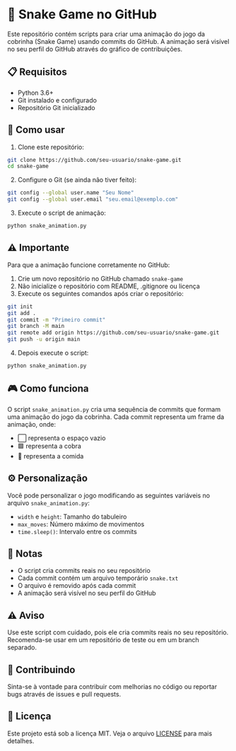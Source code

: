 # 🐍 Snake Game no GitHub

Este repositório contém scripts para criar uma animação do jogo da cobrinha (Snake Game) usando commits do GitHub. A animação será visível no seu perfil do GitHub através do gráfico de contribuições.

## 📋 Requisitos

- Python 3.6+
- Git instalado e configurado
- Repositório Git inicializado

## 🚀 Como usar

1. Clone este repositório:
```bash
git clone https://github.com/seu-usuario/snake-game.git
cd snake-game
```

2. Configure o Git (se ainda não tiver feito):
```bash
git config --global user.name "Seu Nome"
git config --global user.email "seu.email@exemplo.com"
```

3. Execute o script de animação:
```bash
python snake_animation.py
```

## ⚠️ Importante

Para que a animação funcione corretamente no GitHub:

1. Crie um novo repositório no GitHub chamado `snake-game`
2. Não inicialize o repositório com README, .gitignore ou licença
3. Execute os seguintes comandos após criar o repositório:

```bash
git init
git add .
git commit -m "Primeiro commit"
git branch -M main
git remote add origin https://github.com/seu-usuario/snake-game.git
git push -u origin main
```

4. Depois execute o script:
```bash
python snake_animation.py
```

## 🎮 Como funciona

O script `snake_animation.py` cria uma sequência de commits que formam uma animação do jogo da cobrinha. Cada commit representa um frame da animação, onde:

- ⬜ representa o espaço vazio
- 🟩 representa a cobra
- 🍎 representa a comida

## ⚙️ Personalização

Você pode personalizar o jogo modificando as seguintes variáveis no arquivo `snake_animation.py`:

- `width` e `height`: Tamanho do tabuleiro
- `max_moves`: Número máximo de movimentos
- `time.sleep()`: Intervalo entre os commits

## 📝 Notas

- O script cria commits reais no seu repositório
- Cada commit contém um arquivo temporário `snake.txt`
- O arquivo é removido após cada commit
- A animação será visível no seu perfil do GitHub

## ⚠️ Aviso

Use este script com cuidado, pois ele cria commits reais no seu repositório. Recomenda-se usar em um repositório de teste ou em um branch separado.

## 🤝 Contribuindo

Sinta-se à vontade para contribuir com melhorias no código ou reportar bugs através de issues e pull requests.

## 📄 Licença

Este projeto está sob a licença MIT. Veja o arquivo [LICENSE](LICENSE) para mais detalhes. 